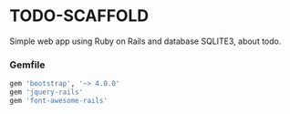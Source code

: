 # TODO-SCAFFOLD

Simple web app using Ruby on Rails and database SQLITE3, about todo.

### Gemfile

```ruby
gem 'bootstrap', '~> 4.0.0'
gem 'jquery-rails'
gem 'font-awesome-rails'
```
